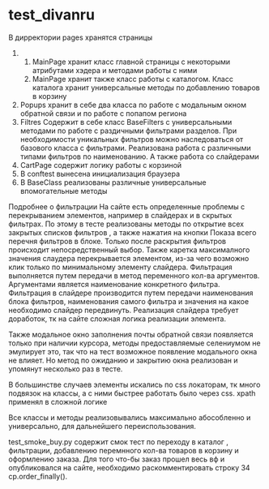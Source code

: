 # test_divanru

В дирректории pages хранятся страницы 
1. 1. MainPage хранит класс главной страницы с некоторыми атрибутами хэдера и методами работы с ними
   2. MainPage хранит также класс работы с каталогом. Класс каталога хранит универсальные методы по добавлению товаров в корзину
2. Popups хранит в себе два класса по работе с модальным окном обратной связи и по работе с попапом региона
3. Filtres Содержит в себе класс BaseFilters с универсальными методами по работе с раздичными фильтрами разделов. При необходимости уникальных фильтров можно наследоваться от базового класса с фильтрами. Реализована работа с различными типами фильтров по наименованию. А также работа со слайдерами
4. CartPage содержит логику работы с корзиной
5. В conftest вынесена инициализация браузера
6. В BaseClass реализованы различные универсальные впомогательные методы


Подробнее о фильтрации
На сайте есть определенные проблемы с перекрыванием элементов, например в слайдерах и в скрытых фильтрах. По этому в тесте реализованы методы по открытие всех закрытых списков фильтров , а также нажатия на кнопки Показа всего перечня фильтров в блоке. Только после раскрытия фильтров происходит непосредственный выбор. Также каретка максималного значения слаудера перекрывается элементом, из-за чего возможно клик только по минимальному элементу слайдера. Фильтрация выполняется путем передачи в метод переменного кол-ва аргументов. Аргументами является наименование конкретного фильтра. Фильтрация в слайдере производится путем передачи наименования блока фильтров, наименования самого фильтра и значения на какое необходимо слайдер передвинуть. Реализация слайдера требует доработок, тк на сайте сложная логика реализации элемента. 

Также модальное окно заполнения почты обратной связи появляется только при наличии курсора, методы предоставляемые селениумом не эмулирует это, так что на тест возможное появление модального окна не влияет. Но метод по ожиданию и закрытию окна реализован и упомянут несколько раз в тесте. 

В большинстве случаев элементы искались по css локаторам, тк много подвязок на классы, а с ними быстрее работать было через css. xpath применял в сложной логике

Все классы и методы реализовывались максимально абособленно и универсально, для дальнейшего переиспользования. 

test_smoke_buy.py содержит смок тест по переходу в каталог , фильтрации, добавлению перемнного кол-ва товаров в корзину и оформлению заказа. Для того что-бы заказ прошел весь вф и опубликовался на сайте, необходимо раскомментировать строку 34 cp.order_finally().

